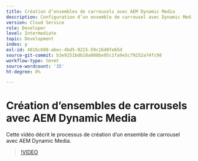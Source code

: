 ```yaml
---
title: Création d’ensembles de carrousels avec AEM Dynamic Media
description: Configuration d’un ensemble de carrousel avec Dynamic Media
version: Cloud Service
role: Developer
level: Intermediate
topic: Development
index: y
exl-id: 4816c688-abec-4bd5-9215-59c16d8fe65d
source-git-commit: b3e9251bdb18a008be95c1fa9e5c79252a74fc98
workflow-type: tm+mt
source-wordcount: '35'
ht-degree: 0%

---
```


# Création d’ensembles de carrousels avec AEM Dynamic Media

Cette vidéo décrit le processus de création d’un ensemble de carrousel avec AEM Dynamic Media.

>[!VIDEO](https://video.tv.adobe.com/v/335380?quality=12&learn=on)
